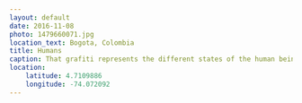 ```yaml
---
layout: default
date: 2016-11-08
photo: 1479660071.jpg
location_text: Bogota, Colombia
title: Humans
caption: That grafiti represents the different states of the human being.
location:
    latitude: 4.7109886
    longitude: -74.072092
---
```

